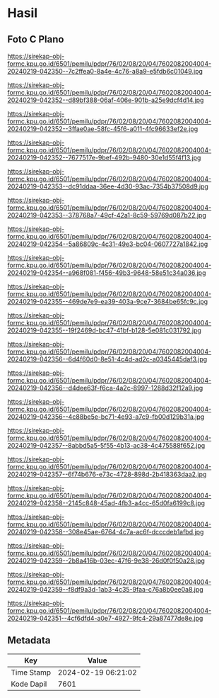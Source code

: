 # Hasil

## Foto C Plano

https://sirekap-obj-formc.kpu.go.id/6501/pemilu/pdpr/76/02/08/20/04/7602082004004-20240219-042350--7c2ffea0-8a4e-4c76-a8a9-e5fdb6c01049.jpg

https://sirekap-obj-formc.kpu.go.id/6501/pemilu/pdpr/76/02/08/20/04/7602082004004-20240219-042352--d89bf388-06af-406e-901b-a25e9dcf4d14.jpg

https://sirekap-obj-formc.kpu.go.id/6501/pemilu/pdpr/76/02/08/20/04/7602082004004-20240219-042352--3ffae0ae-58fc-45f6-a011-4fc96633ef2e.jpg

https://sirekap-obj-formc.kpu.go.id/6501/pemilu/pdpr/76/02/08/20/04/7602082004004-20240219-042352--7677517e-9bef-492b-9480-30e1d55f4f13.jpg

https://sirekap-obj-formc.kpu.go.id/6501/pemilu/pdpr/76/02/08/20/04/7602082004004-20240219-042353--dc91ddaa-36ee-4d30-93ac-7354b37508d9.jpg

https://sirekap-obj-formc.kpu.go.id/6501/pemilu/pdpr/76/02/08/20/04/7602082004004-20240219-042353--378768a7-49cf-42a1-8c59-59769d087b22.jpg

https://sirekap-obj-formc.kpu.go.id/6501/pemilu/pdpr/76/02/08/20/04/7602082004004-20240219-042354--5a86809c-4c31-49e3-bc04-0607727a1842.jpg

https://sirekap-obj-formc.kpu.go.id/6501/pemilu/pdpr/76/02/08/20/04/7602082004004-20240219-042354--a968f081-f456-49b3-9648-58e51c34a036.jpg

https://sirekap-obj-formc.kpu.go.id/6501/pemilu/pdpr/76/02/08/20/04/7602082004004-20240219-042355--469de7e9-ea39-403a-9ce7-3684be65fc9c.jpg

https://sirekap-obj-formc.kpu.go.id/6501/pemilu/pdpr/76/02/08/20/04/7602082004004-20240219-042355--19f2469d-bc47-41bf-b128-5e081c031792.jpg

https://sirekap-obj-formc.kpu.go.id/6501/pemilu/pdpr/76/02/08/20/04/7602082004004-20240219-042356--6d4f60d0-8e51-4c4d-ad2c-a0345445daf3.jpg

https://sirekap-obj-formc.kpu.go.id/6501/pemilu/pdpr/76/02/08/20/04/7602082004004-20240219-042356--d4dee63f-f6ca-4a2c-8997-1288d32f12a9.jpg

https://sirekap-obj-formc.kpu.go.id/6501/pemilu/pdpr/76/02/08/20/04/7602082004004-20240219-042356--4c88be5e-bc71-4e93-a7c9-fb00d129b31a.jpg

https://sirekap-obj-formc.kpu.go.id/6501/pemilu/pdpr/76/02/08/20/04/7602082004004-20240219-042357--8abbd5a5-5f55-4b13-ac38-4c475588f652.jpg

https://sirekap-obj-formc.kpu.go.id/6501/pemilu/pdpr/76/02/08/20/04/7602082004004-20240219-042357--6f74b676-e73c-4728-898d-2b418363daa2.jpg

https://sirekap-obj-formc.kpu.go.id/6501/pemilu/pdpr/76/02/08/20/04/7602082004004-20240219-042358--2145c848-45ad-4fb3-a4cc-65d0fa6199c8.jpg

https://sirekap-obj-formc.kpu.go.id/6501/pemilu/pdpr/76/02/08/20/04/7602082004004-20240219-042358--308e45ae-6764-4c7a-ac6f-dcccdeb1afbd.jpg

https://sirekap-obj-formc.kpu.go.id/6501/pemilu/pdpr/76/02/08/20/04/7602082004004-20240219-042359--2b8a416b-03ec-47f6-9e38-26d0f0f50a28.jpg

https://sirekap-obj-formc.kpu.go.id/6501/pemilu/pdpr/76/02/08/20/04/7602082004004-20240219-042359--f8df9a3d-1ab3-4c35-9faa-c76a8b0ee0a8.jpg

https://sirekap-obj-formc.kpu.go.id/6501/pemilu/pdpr/76/02/08/20/04/7602082004004-20240219-042351--4cf6dfd4-a0e7-4927-9fc4-29a87477de8e.jpg


## Metadata

| Key        | Value               |
| ---------- | ------------------- |
| Time Stamp | 2024-02-19 06:21:02 |
| Kode Dapil | 7601                |




